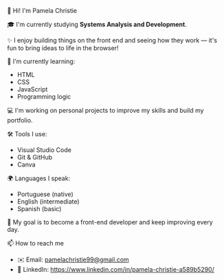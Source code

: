 👋 Hi! I'm Pamela Christie

🎓 I'm currently studying **Systems Analysis and Development**.

✨ I enjoy building things on the front end and seeing how they work — it's fun to bring ideas to life in the browser!

🌱 I'm currently learning:
- HTML
- CSS
- JavaScript
- Programming logic

💻 I'm working on personal projects to improve my skills and build my portfolio.

🛠️ Tools I use:
- Visual Studio Code
- Git & GitHub
- Canva

🌍 Languages I speak:
- Portuguese (native)
- English (intermediate)
- Spanish (basic)

🎯 My goal is to become a front-end developer and keep improving every day.

📫 How to reach me

- ✉️ Email: pamelachristie99@gmail.com
- 💼 LinkedIn: https://www.linkedin.com/in/pamela-christie-a589b5290/
